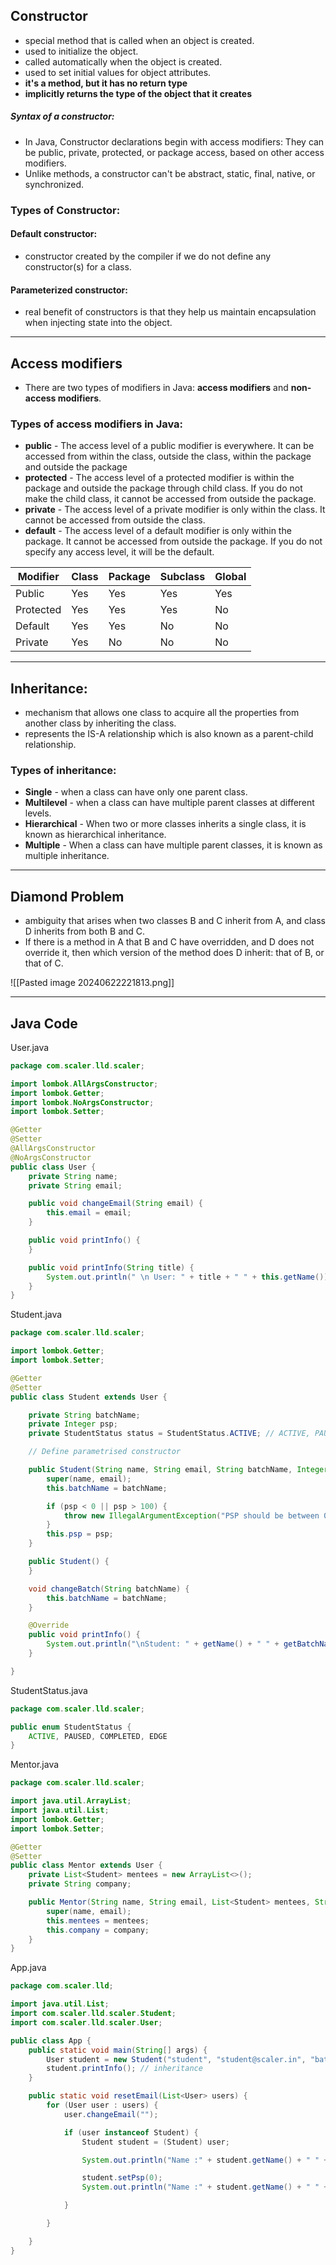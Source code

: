 ## Constructor
- special method that is called when an object is created. 
- used to initialize the object. 
- called automatically when the object is created. 
- used to set initial values for object attributes.
-  **it's a method, but it has no return type**
- **implicitly returns the type of the object that it creates**
##### Syntax of a constructor:
- In Java, Constructor declarations begin with access modifiers: They can be public, private, protected, or package access, based on other access modifiers. 
- Unlike methods, a constructor can't be abstract, static, final, native, or synchronized.

### Types of Constructor:
#### Default constructor:
- constructor created by the compiler if we do not define any constructor(s) for a class. 
#### Parameterized constructor:
-  real benefit of constructors is that they help us maintain encapsulation when injecting state into the object.

---
## Access modifiers
- There are two types of modifiers in Java: **access modifiers** and **non-access modifiers**.
### Types of access modifiers in Java:
- **public** - The access level of a public modifier is everywhere. It can be accessed from within the class, outside the class, within the package and outside the package
- **protected** - The access level of a protected modifier is within the package and outside the package through child class. If you do not make the child class, it cannot be accessed from outside the package. 
- **private** - The access level of a private modifier is only within the class. It cannot be accessed from outside the class.
- **default** - The access level of a default modifier is only within the package. It cannot be accessed from outside the package. If you do not specify any access level, it will be the default.

| Modifier  | Class | Package | Subclass | Global |
| --------- | ----- | ------- | -------- | ------ |
| Public    | Yes   | Yes     | Yes      | Yes    |
| Protected | Yes   | Yes     | Yes      | No     |
| Default   | Yes   | Yes     | No       | No     |
| Private   | Yes   | No      | No       | No     |

---
## Inheritance:
-  mechanism that allows one class to acquire all the properties from another class by inheriting the class.
- represents the IS-A relationship which is also known as a parent-child relationship.

### Types of inheritance:
 - **Single** - when a class can have only one parent class.
 - **Multilevel** - when a class can have multiple parent classes at different levels.
 - **Hierarchical** - When two or more classes inherits a single class, it is known as hierarchical inheritance.
 - **Multiple** - When a class can have multiple parent classes, it is known as multiple inheritance.

---
## Diamond Problem

- ambiguity that arises when two classes B and C inherit from A, and class D inherits from both B and C.
-  If there is a method in A that B and C have overridden, and D does not override it, then which version of the method does D inherit: that of B, or that of C.

![[Pasted image 20240622221813.png]]

---

## Java Code

User.java
```java
package com.scaler.lld.scaler;

import lombok.AllArgsConstructor;
import lombok.Getter;
import lombok.NoArgsConstructor;
import lombok.Setter;

@Getter
@Setter
@AllArgsConstructor
@NoArgsConstructor
public class User {
    private String name;
    private String email;

    public void changeEmail(String email) {
        this.email = email;
    }

    public void printInfo() {
    }

    public void printInfo(String title) {
        System.out.println(" \n User: " + title + " " + this.getName());
    }
}
```

Student.java
```java
package com.scaler.lld.scaler;

import lombok.Getter;
import lombok.Setter;

@Getter
@Setter
public class Student extends User {

    private String batchName;
    private Integer psp;
    private StudentStatus status = StudentStatus.ACTIVE; // ACTIVE, PAUSED, COMPLETED

    // Define parametrised constructor

    public Student(String name, String email, String batchName, Integer psp) {
        super(name, email);
        this.batchName = batchName;

        if (psp < 0 || psp > 100) {
            throw new IllegalArgumentException("PSP should be between 0 and 100");
        }
        this.psp = psp;
    }

    public Student() {
    }

    void changeBatch(String batchName) {
        this.batchName = batchName;
    }

    @Override
    public void printInfo() {
        System.out.println("\nStudent: " + getName() + " " + getBatchName());
    }

}
```

StudentStatus.java
```java
package com.scaler.lld.scaler;

public enum StudentStatus {
    ACTIVE, PAUSED, COMPLETED, EDGE
}
```

Mentor.java
```java
package com.scaler.lld.scaler;

import java.util.ArrayList;
import java.util.List;
import lombok.Getter;
import lombok.Setter;

@Getter
@Setter
public class Mentor extends User {
    private List<Student> mentees = new ArrayList<>();
    private String company;

    public Mentor(String name, String email, List<Student> mentees, String company) {
        super(name, email);
        this.mentees = mentees;
        this.company = company;
    }
}
```

App.java
```java
package com.scaler.lld;

import java.util.List;
import com.scaler.lld.scaler.Student;
import com.scaler.lld.scaler.User;

public class App {
    public static void main(String[] args) {
        User student = new Student("student", "student@scaler.in", "batch", 100);
        student.printInfo(); // inheritance
    }

    public static void resetEmail(List<User> users) {
        for (User user : users) {
            user.changeEmail("");

            if (user instanceof Student) {
                Student student = (Student) user;

                System.out.println("Name :" + student.getName() + " " + student.getPsp());

                student.setPsp(0);
                System.out.println("Name :" + student.getName() + " " + student.getPsp());

            }            

        }

    }
}
```
